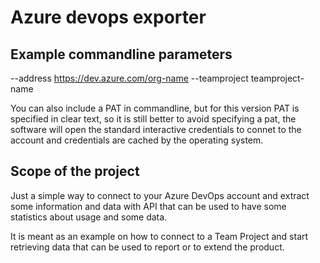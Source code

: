 # Azure devops exporter

## Example commandline parameters

--address https://dev.azure.com/org-name --teamproject teamproject-name

You can also include a PAT in commandline, but for this version PAT is specified in 
clear text, so it is still better to avoid specifying a pat, the software will
open the standard interactive credentials to connet to the account and credentials
are cached by the operating system.

## Scope of the project

Just a simple way to connect to your Azure DevOps account and extract
some information and data with API that can be used to have some
statistics about usage and some data.

It is meant as an example on how to connect to a Team Project and 
start retrieving data that can be used to report or to extend the product.
